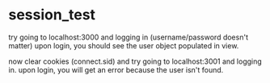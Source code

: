 session_test
============
try going to localhost:3000 and logging in (username/password doesn't matter)
upon login, you should see the user object populated in view.

now clear cookies (connect.sid) and try going to localhost:3001 and logging in.
upon login, you will get an error because the user isn't found.
